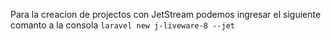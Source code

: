 Para la creacion de projectos con JetStream podemos ingresar el siguiente comanto a la consola 
`laravel new j-liveware-8 --jet`